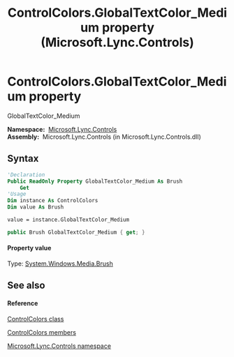﻿---
title: ControlColors.GlobalTextColor_Medium property  (Microsoft.Lync.Controls)
TOCTitle: 'GlobalTextColor_Medium property '
ms:assetid: P:Microsoft.Lync.Controls.ControlColors.GlobalTextColor_Medium_DI_3_UC_OCS14MrefLyncWPF
ms:mtpsurl: https://msdn.microsoft.com/en-us/library/microsoft.lync.controls.controlcolors.globaltextcolor_medium_di_3_uc_ocs14mreflyncwpf(v=office.15)
ms:contentKeyID: 48591230
ms.date: 07/28/2014
mtps_version: v=office.15
f1_keywords:
- Microsoft.Lync.Controls.ControlColors.GlobalTextColor_Medium
dev_langs:
- CSharp
- JScript
- VB
- other
---

# ControlColors.GlobalTextColor\_Medium property

GlobalTextColor\_Medium

**Namespace:**  [Microsoft.Lync.Controls](microsoft-lync-controls-namespace_1.md)  
**Assembly:**  Microsoft.Lync.Controls (in Microsoft.Lync.Controls.dll)

## Syntax

``` vb
'Declaration
Public ReadOnly Property GlobalTextColor_Medium As Brush
    Get
'Usage
Dim instance As ControlColors
Dim value As Brush

value = instance.GlobalTextColor_Medium
```

``` csharp
public Brush GlobalTextColor_Medium { get; }
```

#### Property value

Type: [System.Windows.Media.Brush](http://msdn2.microsoft.com/en-us/library/ms634880)  

## See also

#### Reference

[ControlColors class](controlcolors-class-microsoft-lync-controls_1.md)

[ControlColors members](controlcolors-members-microsoft-lync-controls_1.md)

[Microsoft.Lync.Controls namespace](microsoft-lync-controls-namespace_1.md)

